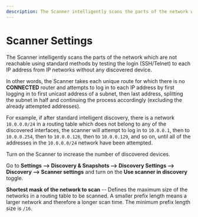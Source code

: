 ```yaml
---
description: The Scanner intelligently scans the parts of the network which are not reachable using standard methods by testing the login (SSH/Telnet) to each IP address from IP networks without any discovered device.
---
```


# Scanner Settings

The Scanner intelligently scans the parts of the network which are not reachable
using standard methods by testing the login (SSH/Telnet) to each IP address from
IP networks without any discovered device.

In other words, the Scanner takes each unique route for which there is no
**CONNECTED** router and attempts to log in to each IP address by first logging
in to first unicast address of a subnet, then last address, splitting the subnet
in half and continuing the process accordingly (excluding the already attempted
addresses).

For example, if after standard intelligent discovery, there is a network
`10.0.0.0/24` in a routing table which does not belong to any of the discovered
interfaces, the scanner will attempt to log in to `10.0.0.1`, then to
`10.0.0.254`, then to `10.0.0.126`, then to `10.0.0.129`, and so on, until all
of the addresses in the `10.0.0.0/24` network have been attempted.  

Turn on the Scanner to increase the number of discovered devices.

Go to **Settings --> Discovery & Snapshots --> Discovery Settings --> Discovery
--> Scanner settings** and turn on the **Use scanner in discovery** toggle.

**Shortest mask of the network to scan** -- Defines the maximum size of the
networks in a routing table to be scanned. A smaller prefix length means a
larger network and therefore a longer scan time. The minimum prefix length size
is `/16`.
